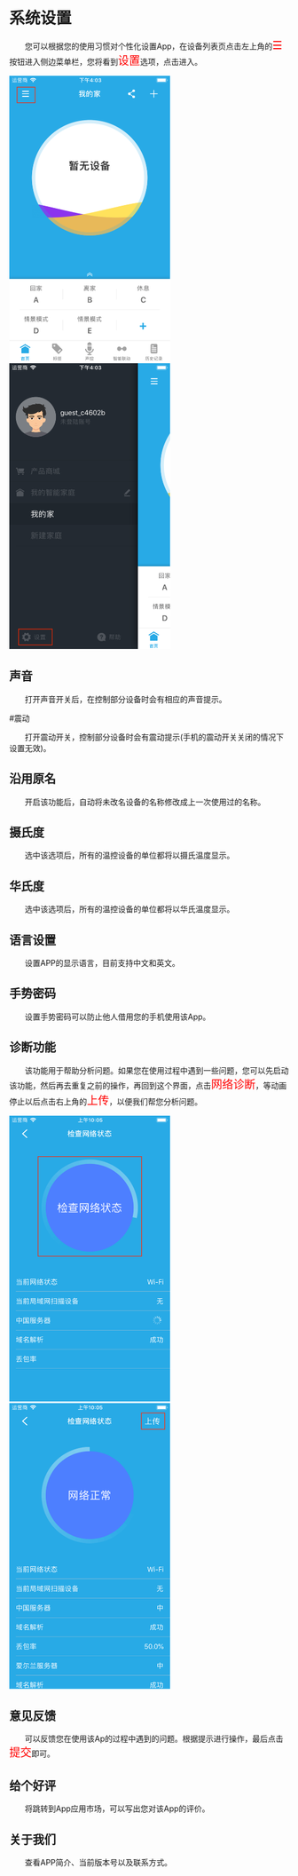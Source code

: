 # 系统设置

&emsp;&emsp;您可以根据您的使用习惯对个性化设置App，在设备列表页点击左上角的<font style='color:#ff0000;font-size:20px'>☰</font>按钮进入侧边菜单栏，您将看到<font style='color:#ff0000;font-size:20px'>设置</font>选项，点击进入。

<img src="./images/setting/设置入口.png" width = "290" height = "515">

<img src="./images/setting/设置选项.png" width = "290" height = "515">


## 声音

&emsp;&emsp;打开声音开关后，在控制部分设备时会有相应的声音提示。

#震动

&emsp;&emsp;打开震动开关，控制部分设备时会有震动提示(手机的震动开关关闭的情况下设置无效)。

## 沿用原名

&emsp;&emsp;开启该功能后，自动将未改名设备的名称修改成上一次使用过的名称。

## 摄氏度

&emsp;&emsp;选中该选项后，所有的温控设备的单位都将以摄氏温度显示。

## 华氏度

&emsp;&emsp;选中该选项后，所有的温控设备的单位都将以华氏温度显示。

## 语言设置

&emsp;&emsp;设置APP的显示语言，目前支持中文和英文。

## 手势密码

&emsp;&emsp;设置手势密码可以防止他人借用您的手机使用该App。

## 诊断功能

&emsp;&emsp;该功能用于帮助分析问题。如果您在使用过程中遇到一些问题，您可以先启动该功能，然后再去重复之前的操作，再回到这个界面，点击<font style='color:#ff0000;font-size:20px'>网络诊断</font>，等动画停止以后点击右上角的<font style='color:#ff0000;font-size:20px'>上传</font>，以便我们帮您分析问题。

<img src="./images/setting/诊断日志1.png" width = "290" height = "515">
    
<img src="./images/setting/诊断日志2.png" width = "290" height = "515">

## 意见反馈

&emsp;&emsp;可以反馈您在使用该Ap的过程中遇到的问题。根据提示进行操作，最后点击<font style='color:#ff0000;font-size:20px'>提交</font>即可。

## 给个好评

&emsp;&emsp;将跳转到App应用市场，可以写出您对该App的评价。

## 关于我们

&emsp;&emsp;查看APP简介、当前版本号以及联系方式。

